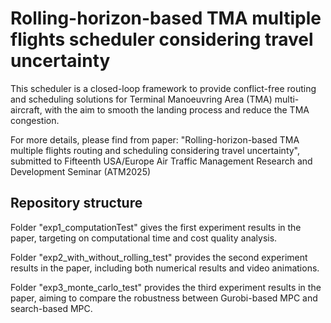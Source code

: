 # Rolling-horizon-based TMA multiple flights scheduler considering travel uncertainty

This scheduler is a closed-loop framework to provide conflict-free routing and scheduling solutions for Terminal Manoeuvring Area (TMA) multi-aircraft, with the aim to smooth the landing process and reduce the TMA congestion.

For more details, please find from paper: "Rolling-horizon-based TMA multiple flights routing
and scheduling considering travel uncertainty", submitted to Fifteenth USA/Europe Air Traffic Management Research and Development Seminar (ATM2025)

## Repository structure

Folder "exp1_computationTest" gives the first experiment results in the paper, targeting on computational time and cost quality analysis.

Folder "exp2_with_without_rolling_test" provides the second experiment results in the paper, including both numerical results and video animations.

Folder "exp3_monte_carlo_test" provides the third experiment results in the paper, aiming to compare the robustness between Gurobi-based MPC and search-based MPC.
